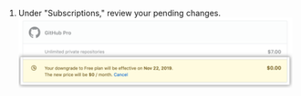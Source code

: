 1. Under "Subscriptions," review your pending changes.
  ![Subscriptions section of billing settings listing any pending subscription changes](/assets/images/help/billing/review-pending-subscription-changes.png)
